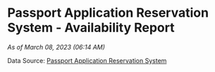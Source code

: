 # Passport Application Reservation System - Availability Report

*As of March 08, 2023 (06:14 AM)*

Data Source: [Passport Application Reservation System](https://eservices.immigration.gov.lk:8443/appointment/pages/reservationApplication.xhtml)